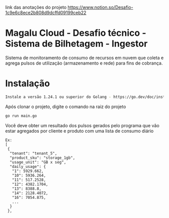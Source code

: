 link das anotações do projeto
https://www.notion.so/Desafio-1c9e6c8ece2b808d9dcffd09199ceb22
# Magalu Cloud - Desafio técnico - Sistema de Bilhetagem - Ingestor
Sistema de monitoramento de consumo de recursos em nuvem que coleta e agrega pulsos de utilização (armazenamento e rede) para fins de cobrança.

# Instalação
```bash
Instale a versão 1.24.1 ou superior do Golang - https://go.dev/doc/install
```

Após clonar o projeto, digite o comando na raiz do projeto
```bash
go run main.go
```

Você deve obter um resultado dos pulsos gerados pelo programa que vão estar agregados por cliente e produto com uma lista de consumo diário
```
Ex: 
[
 {
  "tenant": "tenant_5",
  "product_sku": "storage_1gb",
  "usage_unit": "GB x seg",
  "daily_usage": {
   "1": 5929.662,
   "10": 5936.264,
   "11": 517.2528,
   "12": 4382.1704,
   "13": 8388.8,
   "14": 2128.4072,
   "16": 7054.875,
   ...
  }
 },
```

